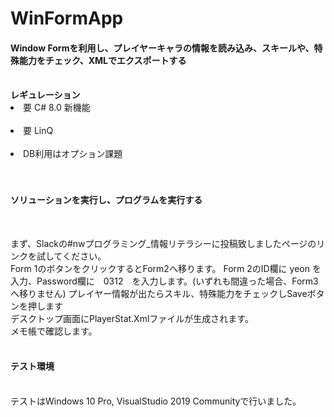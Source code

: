 # WinFormApp

<h4>Window Formを利用し、プレイヤーキャラの情報を読み込み、スキールや、特殊能力をチェック、XMLでエクスポートする</h4><br>
<b>レギュレーション</b><br>
<li>要 C# 8.0 新機能</li><br>
<li>要 LinQ</li><br>
<li>DB利用はオプション課題</li><br>
<br>
<h4>ソリューションを実行し、プログラムを実行する</h4><br>
<p>まず、Slackの#nwプログラミング_情報リテラシーに投稿致しましたページのリンクを試してください。<br>
Form 1のボタンをクリックするとForm2へ移ります。
Form 2のID欄に yeon を入力、Password欄に　0312　を入力します。(いずれも間違った場合、Form3へ移りません)
プレイヤー情報が出たらスキル、特殊能力をチェックしSaveボタンを押します<br>
デスクトップ画面にPlayerStat.Xmlファイルが生成されます。<br>
メモ帳で確認します。<br>
<br>
<h4>テスト環境</h4><br>
テストはWindows 10 Pro, VisualStudio 2019 Communityで行いました。<br>
